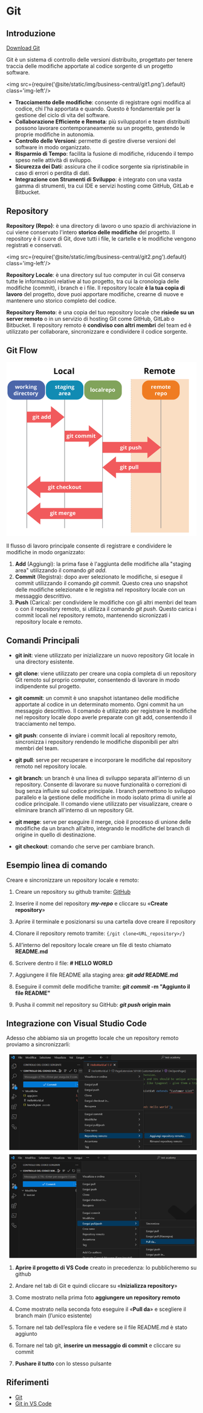 
# Git

## Introduzione

[Download Git](https://git-scm.com/downloads)

Git è un sistema di controllo delle versioni distribuito, progettato per tenere traccia delle modifiche apportate al codice sorgente di un progetto software.


<img src={require('@site/static/img/business-central/git1.png').default} class='img-left'/>

- **Tracciamento delle modifiche**: consente di registrare ogni modifica al codice, chi l'ha apportata e quando. Questo è fondamentale per la gestione del ciclo di vita del software. 
- **Collaborazione Efficiente e Remota**: più sviluppatori e team distribuiti possono lavorare contemporaneamente su un progetto, gestendo le proprie modifiche in autonomia. 
- **Controllo delle Versioni**: permette di gestire diverse versioni del software in modo organizzato. 
- **Risparmio di Tempo**: facilita la fusione di modifiche, riducendo il tempo speso nelle attività di sviluppo. 
- **Sicurezza dei Dati**: assicura che il codice sorgente sia ripristinabile in caso di errori o perdita di dati. 
- **Integrazione con Strumenti di Sviluppo**: è integrato con una vasta gamma di strumenti, tra cui IDE e servizi hosting come GitHub, GitLab e Bitbucket.

## Repository

**Repository (Repo)**: è una directory di lavoro o uno spazio di archiviazione in cui viene conservato l'intero **storico delle modifiche** del progetto. Il repository è il cuore di Git, dove tutti i file, le cartelle e le modifiche vengono registrati e conservati. 

<img src={require('@site/static/img/business-central/git2.png').default} class='img-left'/> 


**Repository Locale**: è una directory sul tuo computer in cui Git conserva tutte le informazioni relative al tuo progetto, tra cui la cronologia delle modifiche (commit), i branch e i file.
Il repository locale **è la tua copia di lavoro** del progetto, dove puoi apportare modifiche, crearne di nuove e mantenere uno storico completo del codice. 

**Repository Remoto**: è una copia del tuo repository locale che **risiede su un server remoto** o in un servizio di hosting Git come GitHub, GitLab o Bitbucket. Il repository remoto è **condiviso con altri membri** del team ed è utilizzato per collaborare, sincronizzare e condividere il codice sorgente.

## Git Flow

![Git Flow](/img/business-central/git4.png)

Il flusso di lavoro principale consente di registrare e condividere le modifiche in modo organizzato:

1. **Add** (Aggiungi): la prima fase è l'aggiunta delle modifiche alla "staging area" utilizzando il comando _git add_.
2. **Commit** (Registra): dopo aver selezionato le modifiche, si esegue il commit utilizzando il comando _git commit_. Questo crea uno snapshot delle modifiche selezionate e le registra nel repository locale con un messaggio descrittivo. 
3. **Push** (Carica): per condividere le modifiche con gli altri membri del team o con il repository remoto, si utilizza il comando _git push_. Questo carica i commit locali nel repository remoto, mantenendo sicronizzati i repository locale e remoto. 

## Comandi Principali

- **git init**: viene utilizzato per inizializzare un nuovo repository Git locale in una directory esistente.

- **git clone**: viene utilizzato per creare una copia completa di un repository Git remoto sul proprio computer, consentendo di lavorare in modo indipendente sul progetto.

- **git commit**: un commit è uno snapshot istantaneo delle modifiche apportate al codice in un determinato momento. Ogni commit ha un messaggio descrittivo. Il comando è utilizzato per registrare le modifiche nel repository locale dopo averle preparate con git add, consentendo il tracciamento nel tempo.

- **git push**: consente di inviare i commit locali al repository remoto, sincronizza i repository rendendo le modifiche disponibili per altri membri del team.

- **git pull**: serve per recuperare e incorporare le modifiche dal repository remoto nel repository locale.
- **git branch**: un branch è una linea di sviluppo separata all'interno di un repository. Consente di lavorare su  nuove funzionalità o correzioni di bug senza influire sul codice principale. I branch permettono lo sviluppo parallelo e la gestione delle modifiche in modo isolato prima di unirle al codice principale. Il comando viene utilizzato per visualizzare, creare o eliminare branch all'interno di un repository Git.
- **git merge**: serve per eseguire il merge, cioè il processo di unione delle modifiche da un branch all’altro, integrando le modifiche del branch di origine in quello di destinazione.
- **git checkout**: comando che serve per cambiare branch.

<!-- ## Branch e Merge
Lasciare da fare a Thomas 
Guarda https://code.visualstudio.com/docs/sourcecontrol/overview -->

## Esempio linea di comando

Creare e sincronizzare un repository locale e remoto:

1. Creare un repository su github tramite: [GitHub](https://github.com/new)

2. Inserire il nome del repository **_my-repo_** e cliccare su «**Create repository**»

3. Aprire il terminale e posizionarsi su una cartella dove creare il repository

4. Clonare il repository remoto tramite: `{/git clone<URL_repository>/}`

5. All’interno del repository locale creare un file di testo chiamato **README.md**

6. Scrivere dentro il file: **# HELLO WORLD**

7. Aggiungere il file README alla staging area: **_git add_ README.md**

8. Eseguire il commit delle modifiche tramite:  **_git commit_ -m "Aggiunto il file README"**

9. Pusha il commit nel repository su GitHub: **_git push_ origin main**


## Integrazione con Visual Studio Code

Adesso che abbiamo sia un progetto locale che un repository remoto proviamo a sincronizzarli:

![Sincronizzare](../../../static/img/business-central/git5.png)

1. **Aprire il progetto di VS Code** creato in precedenza: lo pubblicheremo su github

2. Andare nel tab di Git e quindi cliccare su «**Inizializza repository**»

3. Come mostrato nella prima foto **aggiungere un repository remoto**

4. Come mostrato nella seconda foto eseguire il «**Pull da**» e scegliere il branch main (l’unico esistente)

5. Tornare nel tab dell’esplora file e vedere se il file README.md è stato aggiunto

6. Tornare nel tab git, **inserire un messaggio di commit** e cliccare su commit

7. **Pushare il tutto** con lo stesso pulsante

## Riferimenti
* [Git](https://git-scm.com/)
* [Git in VS Code](https://code.visualstudio.com/docs/sourcecontrol/overview)